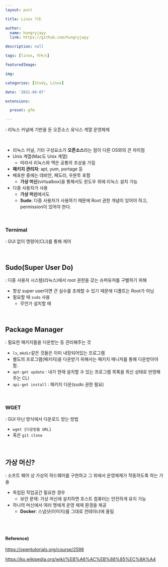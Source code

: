 ```yaml
---
layout: post

title: Linux 기초

author: 
  name: hungryjayy
  link: https://github.com/hungryjayy

description: null

tags: [linux, 리눅스]

featuredImage: 

img: 

categories: [Study, Linux]

date: '2021-04-07'

extensions:

  preset: gfm

---
```


: 리눅스 커널에 기반을 둔 오픈소스 유닉스 계열 운영체제

<br>

* 리눅스 커널, 기타 구성요소가 **오픈소스**라는 점이 다른 OS와의 큰 차이점
* Unix 계열(Mac도 Unix 계열)
  * 따라서 리눅스와 맥은 공통의 조상을 가짐
* **패키지 관리자**: apt, yum, portage 등
* 배포판 중에는 데비안, 페도라, 우분투 포함
  * **가상 머신**(virtualbox)을 통해서도 윈도우 위에 리눅스 설치 가능
* 다중 사용자가 사용
  * **가상 머신**에서도
  * **Sudo**: 다중 사용자가 사용하기 때문에 Root 권한 개념이 있어야 하고, permission이 있어야 한다.

<br>

### Ternimal

: GUI 없이 명령어(CLI)를 통해 제어

<br>

## Sudo(Super User Do)

: 다중 사용자 시스템(리눅스)에서 root 권한을 갖는 슈퍼유저를 구별하기 위해

* 항상 super user이면 큰 실수를 초래할 수 있기 때문에 디폴트는 Root가 아님
* 필요할 때 `sudo` 사용
  * 무언가 설치할 때

<br>

## Package Manager

: 필요한 패키지들을 다운받는 등 관리해주는 것

* `ls`, `mkdir`같은 것들은 이미 내장되어있는 프로그램
* 별도의 프로그램(패키지)을 다운받기 위해서는 패키지 매니저를 통해 다운받아야 함.
* `apt-get update` : 내가 현재 설치할 수 있는 프로그램 목록을 최신 상태로 반영해주는 CLI
* `api-get install` : 패키지 다운(sudo 권한 필요)

<br>

### WGET

: GUI 아닌 방식에서 다운로드 받는 방법

* `wget {다운받을 URL}`
* 혹은 `git clone`

<Br>

## 가상 머신?

: 소프트 웨어 상 가상의 하드웨어를 구현하고 그 위에서 운영체제가 작동하도록 하는 기술

* 독립된 작업공간 필요한 경우
  * 보안 문제: 가상 머신에 설치하면 호스트 컴퓨터는 안전하게 유지 가능
* 하나의 머신에서 여러 명에게 운영 체제 환경을 제공
  * **Docker**: 스냅샷(이미지)를 그대로 컨테이너에 올림

<br><br>

#### Reference)

https://opentutorials.org/course/2598

https://ko.wikipedia.org/wiki/%EB%A6%AC%EB%88%85%EC%8A%A4